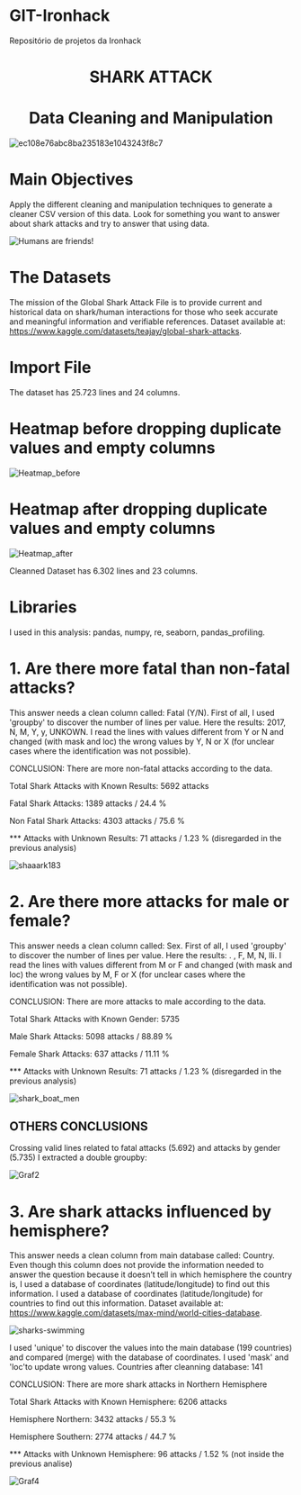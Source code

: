 # GIT-Ironhack
Repositório de projetos da Ironhack

<h1 align="center"> SHARK ATTACK </h1>
<h1 align="center"> Data Cleaning and Manipulation </h1>




![ec108e76abc8ba235183e1043243f8c7](https://user-images.githubusercontent.com/99502330/161838073-aa87e39a-1afc-4459-9d06-b6a556085659.jpg)


<h1 align="left"> Main Objectives </h1>

Apply the different cleaning and manipulation techniques to generate a cleaner CSV version of this data.
Look for something you want to answer about shark attacks and try to answer that using data.

![Humans are friends!](https://user-images.githubusercontent.com/99502330/161834340-92521684-877f-495d-8df9-ec22bfacb2fc.jpg)

<h1 align="left"> The Datasets </h1>

The mission of the Global Shark Attack File is to provide current and historical data on shark/human interactions for those who seek accurate and meaningful information and verifiable references.
Dataset available at: https://www.kaggle.com/datasets/teajay/global-shark-attacks.


<h1 align="left"> Import File </h1>

The dataset has 25.723 lines and 24 columns.

<h1 align="left"> Heatmap before dropping duplicate values and empty columns </h1>

![Heatmap_before](https://user-images.githubusercontent.com/99502330/161841837-245a2a81-1254-468b-85cd-5caeb78c776a.png)

<h1 align="left"> Heatmap after dropping duplicate values and empty columns </h1>

![Heatmap_after](https://user-images.githubusercontent.com/99502330/161843475-aaa14977-13fe-4672-b22b-6c18c98d915e.png)


Cleanned Dataset has 6.302 lines and 23 columns.

<h1 align="left"> Libraries </h1>

I used in this analysis: pandas, numpy, re, seaborn, pandas_profiling.

<h1 align="left"> 1. Are there more fatal than non-fatal attacks? </h1>

This answer needs a clean column called: Fatal (Y/N).
First of all, I used 'groupby' to discover the number of lines per value. Here the results: 2017, N, M, Y, y, UNKOWN.
I read the lines with values different from Y or N and changed (with mask and loc) the wrong values by Y, N or X (for unclear cases where the identification was not possible).

CONCLUSION: There are more non-fatal attacks according to the data.

Total Shark Attacks with Known Results: 5692 attacks

Fatal Shark Attacks: 1389 attacks / 24.4 %

Non Fatal Shark Attacks: 4303 attacks / 75.6 %

*** Attacks with Unknown Results: 71 attacks / 1.23 % (disregarded in the previous analysis)

![shaaark183](https://user-images.githubusercontent.com/99502330/161834643-751fe82d-f9d7-4b89-8836-52da63639d59.jpg)




<h1 align="left"> 2. Are there more attacks for male or female? </h1>

This answer needs a clean column called: Sex.
First of all, I used 'groupby' to discover the number of lines per value. Here the results: . , F, M, N, lli.
I read the lines with values different from M or F and changed (with mask and loc) the wrong values by M, F or X (for unclear cases where the identification was not possible).

CONCLUSION: There are more attacks to male according to the data.


Total Shark Attacks with Known Gender: 5735

Male Shark Attacks: 5098 attacks / 88.89 %

Female Shark Attacks: 637 attacks / 11.11 %

*** Attacks with Unknown Results: 71 attacks / 1.23 % (disregarded in the previous analysis)




![shark_boat_men](https://user-images.githubusercontent.com/99502330/161890970-fcc257d9-9f09-42db-b784-7946a1875867.gif)











<h2 align="left"> OTHERS CONCLUSIONS </h2>
Crossing valid lines related to fatal attacks (5.692) and attacks by gender (5.735) I extracted a double groupby:


![Graf2](https://user-images.githubusercontent.com/99502330/161976678-71fc281b-da1f-4baf-a9a8-c34394f00f42.png)


<h1 align="left"> 3. Are shark attacks influenced by hemisphere? </h1>

This answer needs a clean column from main database called: Country.
Even though this column does not provide the information needed to answer the question because it doesn’t tell in which hemisphere the country is, I used a database of coordinates (latitude/longitude) to find out this information. I used a database of coordinates (latitude/longitude) for countries to find out this information. Dataset available at: https://www.kaggle.com/datasets/max-mind/world-cities-database.

![sharks-swimming](https://user-images.githubusercontent.com/99502330/161890934-c355c48d-616a-4ac3-aa84-67fa93ead0bc.gif)

I used 'unique' to discover the values into the main database (199 countries) and compared (merge) with the database of coordinates. I used 'mask' and 'loc'to update wrong values.
Countries after cleanning database: 141 

CONCLUSION: There are more shark attacks in Northern Hemisphere

Total Shark Attacks with Known Hemisphere: 6206 attacks

Hemisphere Northern: 3432 attacks / 55.3 %

Hemisphere Southern: 2774 attacks / 44.7 %

*** Attacks with Unknown Hemisphere: 96 attacks / 1.52 % (not inside the previous analise)



![Graf4](https://user-images.githubusercontent.com/99502330/161987256-44dd2891-dba5-4f7c-b23c-7ff58841f4a2.png)





